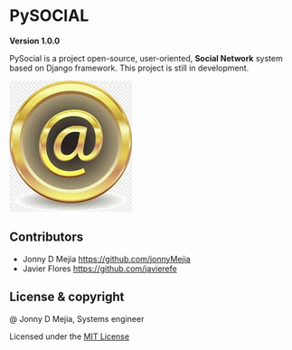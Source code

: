 # PySOCIAL

**Version 1.0.0**

PySocial is a project open-source, user-oriented, **Social Network** system based on Django framework. This project is still in development.

![PySocial](social.jpg)

## Contributors

- Jonny D Mejia <https://github.com/jonnyMejia>
- Javier Flores <https://github.com/javierefe>

## License & copyright

@ Jonny D Mejia, Systems engineer

Licensed under the [MIT License](LICENSE)